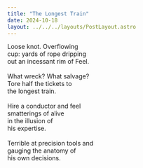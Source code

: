 ```yaml
---
title: "The Longest Train"
date: 2024-10-18
layout: ../../../layouts/PostLayout.astro
---
```


Loose knot. Overflowing  
cup: yards of rope dripping  
out an incessant rim of Feel.  
<br>
What wreck? What salvage?  
Tore half the tickets to  
the longest train.  
<br>
Hire a conductor and feel  
smatterings of alive  
in the illusion of  
his expertise.  
<br>
Terrible at precision tools and  
gauging the anatomy of  
his own decisions.

